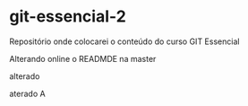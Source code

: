 # git-essencial-2
Repositório onde colocarei o conteúdo do curso GIT Essencial


Alterando online o READMDE na master

alterado

aterado A
